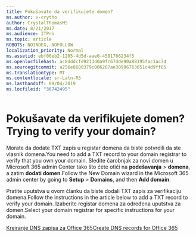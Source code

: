 ```yaml
---
title: Pokušavate da verifikujete domen?
ms.author: v-crytho
author: CrystalThomasMS
ms.date: 8/21/2017
ms.audience: ITPro
ms.topic: article
ROBOTS: NOINDEX, NOFOLLOW
localization_priority: Normal
ms.assetid: ebf00eb2-1205-4d5d-aae0-4581766234f5
ms.openlocfilehash: ac8dddcfd9213d0a9fc67dde90a88195fac1ac74
ms.sourcegitcommit: a256e8680379c006287ae30996763051c4d9ff85
ms.translationtype: MT
ms.contentlocale: sr-Latn-RS
ms.lasthandoff: 09/04/2019
ms.locfileid: "36742495"
---
```

# <a name="trying-to-verify-your-domain"></a><span data-ttu-id="a5b26-102">Pokušavate da verifikujete domen?</span><span class="sxs-lookup"><span data-stu-id="a5b26-102">Trying to verify your domain?</span></span>

<span data-ttu-id="a5b26-103">Morate da dodate TXT zapis u registar domena da biste potvrdili da ste vlasnik domena.</span><span class="sxs-lookup"><span data-stu-id="a5b26-103">You need to add a TXT record to your domain registrar to verify that you own your domain.</span></span> <span data-ttu-id="a5b26-104">Sledite čarobnjak za novi domen u Microsoft 365 admin Center tako što ćete otići na **podešavanja** \> **domena**, a zatim **dodati domen**.</span><span class="sxs-lookup"><span data-stu-id="a5b26-104">Follow the New Domain wizard in the Microsoft 365 admin center by going to **Setup** \> **Domains**, and then **Add domain**.</span></span> 
  
<span data-ttu-id="a5b26-105">Pratite uputstva u ovom članku da biste dodali TXT zapis za verifikaciju domena.</span><span class="sxs-lookup"><span data-stu-id="a5b26-105">Follow the instructions in the article below to add a TXT record to verify your domain.</span></span> <span data-ttu-id="a5b26-106">Izaberite registar domena za određena uputstva za domen.</span><span class="sxs-lookup"><span data-stu-id="a5b26-106">Select your domain registrar for specific instructions for your domain.</span></span>
  
[<span data-ttu-id="a5b26-107">Kreiranje DNS zapisa za Office 365</span><span class="sxs-lookup"><span data-stu-id="a5b26-107">Create DNS records for Office 365</span></span>](https://docs.microsoft.com/office365/admin/get-help-with-domains/create-dns-records-at-any-dns-hosting-provider)
  


